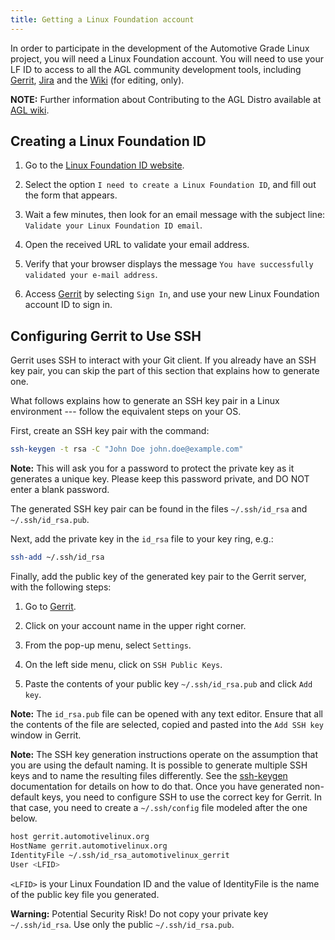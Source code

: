 ```yaml
---
title: Getting a Linux Foundation account
---
```


In order to participate in the development of the Automotive Grade Linux project, you will need a Linux Foundation account. You will need to use your LF ID to access to all the AGL community development tools, including [Gerrit](http://gerrit.automotivelinux.org/), [Jira](https://jira.automotivelinux.org/) and the [Wiki](https://wiki.automotivelinux.org/) (for editing, only).

**NOTE:** Further information about Contributing to the AGL Distro available at [AGL wiki](https://wiki.automotivelinux.org/agl-distro/contributing).

## Creating a Linux Foundation ID

 1. Go to the [Linux Foundation ID website](https://identity.linuxfoundation.org/).

 2. Select the option `I need to create a Linux Foundation ID`, and fill out the form that appears.

 3. Wait a few minutes, then look for an email message with the subject line: `Validate your Linux Foundation ID email`.

 4. Open the received URL to validate your email address.

 5. Verify that your browser displays the message  ``You have successfully validated your e-mail address``.

 6. Access [Gerrit](http://gerrit.automotivelinux.org/) by selecting ``Sign In``, and use your new Linux Foundation account ID to sign in.

## Configuring Gerrit to Use SSH

Gerrit uses SSH to interact with your Git client. If you already have an SSH
key pair, you can skip the part of this section that explains how to generate one.

What follows explains how to generate an SSH key pair in a Linux environment ---
follow the equivalent steps on your OS.

First, create an SSH key pair with the command:

 ```sh
 ssh-keygen -t rsa -C "John Doe john.doe@example.com"
 ```

**Note:** This will ask you for a password to protect the private key as it generates a unique key. Please keep this password private, and DO NOT enter a blank password.

The generated SSH key pair can be found in the files ``~/.ssh/id_rsa`` and
``~/.ssh/id_rsa.pub``.

Next, add the private key in the ``id_rsa`` file to your key ring, e.g.:

 ```sh
 ssh-add ~/.ssh/id_rsa
 ```

Finally, add the public key of the generated key pair to the Gerrit server, with the following steps:

1. Go to [Gerrit](http://gerrit.automotivelinux.org/).

2. Click on your account name in the upper right corner.

3. From the pop-up menu, select ``Settings``.

4. On the left side menu, click on ``SSH Public Keys``.

5. Paste the contents of your public key ``~/.ssh/id_rsa.pub`` and click
   ``Add key``.

**Note:** The ``id_rsa.pub`` file can be opened with any text editor.
Ensure that all the contents of the file are selected, copied and pasted into the ``Add SSH key`` window in Gerrit.

**Note:** The SSH key generation instructions operate on the assumption
that you are using the default naming. It is possible to generate
multiple SSH keys and to name the resulting files differently. See the
[ssh-keygen](https://en.wikipedia.org/wiki/Ssh-keygen) documentation
for details on how to do that. Once you have generated non-default keys, you need to configure SSH to use the correct key for Gerrit. In that
case, you need to create a ``~/.ssh/config`` file modeled after the one
below.

 ```sh
 host gerrit.automotivelinux.org
 HostName gerrit.automotivelinux.org
 IdentityFile ~/.ssh/id_rsa_automotivelinux_gerrit
 User <LFID>
 ```

`<LFID>` is your Linux Foundation ID and the value of IdentityFile is the
name of the public key file you generated.

**Warning:** Potential Security Risk! Do not copy your private key ``~/.ssh/id_rsa``. Use only the public ``~/.ssh/id_rsa.pub``.


